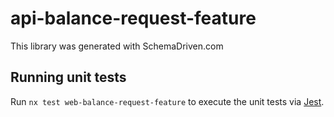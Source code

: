 
# api-balance-request-feature

This library was generated with SchemaDriven.com

## Running unit tests

Run `nx test web-balance-request-feature` to execute the unit tests via [Jest](https://jestjs.io).

